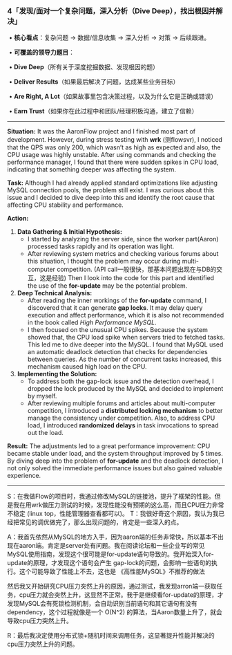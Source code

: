 ### **4「发现/面对一个复杂问题，深入分析（Dive Deep），找出根因并解决」**

​	•	**核心看点**：复杂问题 -> 数据/信息收集 -> 深入分析 -> 对策 -> 后续跟进。

​	•	**可覆盖的领导力题目**：

​	•	**Dive Deep**（所有关于深度挖掘数据、发现根因的题）

​	•	**Deliver Results**（如果最后解决了问题，达成某些业务目标）

​	•	**Are Right, A Lot**（如果故事里包含决策过程，以及为什么它是正确或错误）

​	•	**Earn Trust**（如果你在此过程中和团队/经理积极沟通，建立了信赖）

------

**Situation:**
It was the AaronFlow project and I finished most part of development. However, during stress testing with **wrk** (测flowsvr), I noticed that the QPS was only 200, which wasn’t as high as expected and also, the CPU usage was highly unstable. After using commands and checking the performance manager, I found that there were sudden spikes in CPU load, indicating that something deeper was affecting the system.

**Task:**
Although I had already applied standard optimizations like adjusting MySQL connection pools, the problem still exist. I was curious about this issue and I decided to dive deep into this and identify the root cause that affecting CPU stability and performance.

**Action:**

1. **Data Gathering & Initial Hypothesis:**
   - I started by analyzing the server side, since the worker part(Aaron) processed tasks rapidly and its operation was light.
   - After reviewing system metrics and checking various forums about this situation, I thought the problem may occur during multi-computer competition. (API call一般很快，那基本问题出现在与DB的交互，这是经验) Then I look into the code for this part and identified the use of the **for-update** may be the potential problem.
2. **Deep Technical Analysis:**
   - After reading the inner workings of the **for-update** command, I discovered that it can generate **gap locks**. It may delay query execution and affect performance, which it is also not recommended in the book called *High Performance MySQL*.
   - I then focused on the unusual CPU spikes. Because the system showed that, the CPU load spike when servers tried to fetched tasks. This led me to dive deeper into the MySQL. I found that MySQL used an automatic deadlock detection that checks for dependencies between queries. As the number of concurrent tasks increased, this mechanism caused high load on the CPU.
3. **Implementing the Solution:**
   - To address both the gap-lock issue and the detection overhead, I dropped the lock produced by the MySQL and decided to implement by myself.
   - After reviewing multiple forums and articles about multi-computer competition, I introduced a **distributed locking mechanism** to better manage the consistency under competition. Also, to address CPU load, I introduced **randomized delays** in task invocations to spread out the load.

**Result:**
The adjustments led to a great performance improvement: CPU became stable under load, and the system throughput improved by 5 times. By diving deep into the problem of **for-update** and the deadlock detection, I not only solved the immediate performance issues but also gained valuable experience.



------

S：在我做Flow的项目时，我通过修改MySQL的链接池，提升了框架的性能。但是我在用wrk做压力测试的时候，发现性能没有预期的这么高，而且CPU压力非常不稳定 (linux top，性能管理器查看都可以)。
T：我很好奇这个原因，我认为我已经把常见的调优做完了，那么出现问题的，肯定是一些深入的点。

A：我首先依然从MySQL的地方入手，因为aaron端的任务非常快，所以基本不出现在aaron端。肯定是server处有问题。我在阅读论坛和一些企业写的常见MySQL使用指南，发现这个很可能是for-update语句导致的。我开始深入for-update的原理，才发现这个语句会产生 gap-lock的问题，会影响一些语句的执行。这个可能导致了性能上不去，这也是 《高性能MySQL》不推荐的做法

然后我又开始研究CPU压力突然上升的原因，通过测试，我发现arron端一获取任务，cpu压力就会突然上升，这显然不正常。我于是继续看for-update的原理，才发现MySQL会有死锁检测机制，会自动识别当前语句和其它语句有没有dependency，这个过程就像是一个 O(N^2) 的算法，当Aaron数量上升了，就会导致cpu压力突然上升。

R：最后我决定使用分布式锁+随机时间来调用任务，这显著提升性能并解决的cpu压力突然上升的问题。

